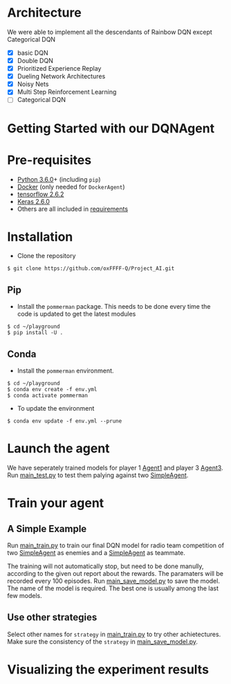 # Architecture

We were able to implement all the descendants of Rainbow DQN except Categorical DQN

- [x] basic DQN
- [x] Double DQN
- [x] Prioritized Experience Replay
- [x] Dueling Network Architectures
- [x] Noisy Nets
- [x] Multi Step Reinforcement Learning
- [ ] Categorical DQN

# Getting Started with our DQNAgent

# Pre-requisites

* [Python 3.6.0](https://www.python.org/downloads/release/python-360/)+ (including `pip`)
* [Docker](https://www.docker.com/) (only needed for `DockerAgent`)
* [tensorflow 2.6.2](https://www.tensorflow.org/hub/installation)
* [Keras 2.6.0](https://keras.io/getting_started/)
* Others are all included in [requirements](../Group_C/requirements.txt)
# Installation

* Clone the repository
```
$ git clone https://github.com/oxFFFF-Q/Project_AI.git
```

## Pip

* Install the `pommerman` package. This needs to be done every time the code is updated to get the
latest modules
```
$ cd ~/playground
$ pip install -U .
```

## Conda

* Install the `pommerman` environment.
```
$ cd ~/playground
$ conda env create -f env.yml
$ conda activate pommerman
```

* To update the environment
```
$ conda env update -f env.yml --prune
```

# Launch the agent
We have seperately trained models for player 1 [Agent1](../Group_C/agents/Agent1.py) and player 3 [Agent3](../Group_C/agents/Agent3.py). Run [main_test.py](../Group_C/main_test.py) to test them palying against two [SimpleAgent](../pommerman/agents/simple_agent.py).

# Train your agent

## A Simple Example

Run [main_train.py](../Group_C/main_train.py) to train our final DQN model for radio team competition of two [SimpleAgent](../pommerman/agents/simple_agent.py) as enemies and a [SimpleAgent](../pommerman/agents/simple_agent.py) as teammate.

The training will not automatically stop, but need to be done manully, according to the given out report about the rewards. The paramaters will be recorded every 100 episodes. Run [main_save_model.py](../Group_C/main_save_model.py) to save the model. The name of the model is required. The best one is usually among the last few models.

## Use other strategies

Select other names for `strategy` in [main_train.py](../Group_C/main_train.py) to try other achietectures. Make sure the consistency of the `strategy` in [main_save_model.py](../Group_C/main_save_model.py).



# Visualizing the experiment results
